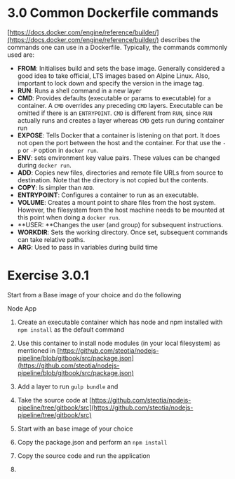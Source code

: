 # 3.0 Common Dockerfile commands

[https://docs.docker.com/engine/reference/builder/](https://docs.docker.com/engine/reference/builder/) describes the commands one can use in a Dockerfile. Typically, the commands commonly used are:

* **FROM**: Initialises build and sets the base image. Generally considered a good idea to take official, LTS images based on Alpine Linux. Also, important to lock down and specify the version in the image tag.
* **RUN**: Runs a shell command in a new layer
* **CMD**: Provides defaults \(executable or params to executable\) for a container. A `CMD` overrides any preceding `CMD` layers. Executable can be omitted if there is an `ENTRYPOINT`. `CMD` is different from `RUN`, since `RUN` actually runs and creates a layer whereas `CMD` gets run during container run
* **EXPOSE**: Tells Docker that a container is listening on that port. It does not open the port between the host and the container. For that use the `-p` or `-P` option in `docker run`.
* **ENV**: sets environment key value pairs. These values can be changed during `docker run`.
* **ADD**: Copies new files, directories and remote file URLs from source to destination. Note that the directory is not copied but the contents.
* **COPY**: Is simpler than `ADD`.
* **ENTRYPOINT**: Configures a container to run as an executable. 
* **VOLUME**: Creates a mount point to share files from the host system. However, the filesystem from the host machine needs to be mounted at this point when doing a `docker run`.
* **USER: **Changes the user \(and group\) for subsequent instructions.
* **WORKDIR**: Sets the working directory. Once set, subsequent commands can take relative paths.
* **ARG**: Used to pass in variables during build time

# Exercise 3.0.1

Start from a Base image of your choice and do the following

Node App

1. Create an executable container which has node and npm installed with` npm install` as the default command
2. Use this container to install node modules \(in your local filesystem\) as mentioned in [https://github.com/steotia/nodejs-pipeline/blob/gitbook/src/package.json](https://github.com/steotia/nodejs-pipeline/blob/gitbook/src/package.json)
3. Add a layer to run `gulp bundle` and 

1. Take the source code at [https://github.com/steotia/nodejs-pipeline/tree/gitbook/src](https://github.com/steotia/nodejs-pipeline/tree/gitbook/src) 
2. Start with an base image of your choice
3. Copy the package.json and perform an `npm install`
4. Copy the source code and run the application
5. 



